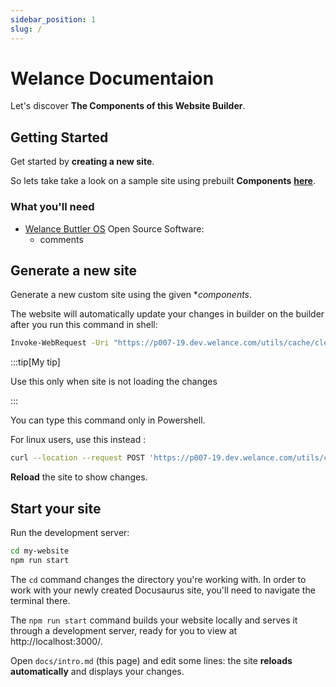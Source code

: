 ```yaml
---
sidebar_position: 1
slug: /
---
```


# Welance Documentaion
Let's discover **The Components of this Website Builder**.

## Getting Started

Get started by **creating a new site**.

So lets take take a look on a sample site using prebuilt  **Components** **[here](https://p007-16.dev.welance.com/)**.

### What you'll need

- [Welance Buttler OS](https://p007-19.dev.welance.com/admin/login) Open Source Software:
  - comments
## Generate a new site

Generate a new custom site using the given **components*.

The website will automatically update your changes in builder on the builder after you run this command in shell:

```bash
Invoke-WebRequest -Uri "https://p007-19.dev.welance.com/utils/cache/clear?access_token=_bxhfFhm-ZDKQpdsIKxjR1jhQfw6EvpZ" -Method POST
```

:::tip[My tip]

Use this only when site is not loading the changes

:::



You can type this command only in Powershell.

For linux users, use this instead :

```bash
curl --location --request POST 'https://p007-19.dev.welance.com/utils/cache/clear?access_token=SaS461YgyEw5Ez7xju8Txyn8HMAfih0-'
```
**Reload** the site to show changes.

## Start your site

Run the development server:

```bash
cd my-website
npm run start
```

The `cd` command changes the directory you're working with. In order to work with your newly created Docusaurus site, you'll need to navigate the terminal there.

The `npm run start` command builds your website locally and serves it through a development server, ready for you to view at http://localhost:3000/.

Open `docs/intro.md` (this page) and edit some lines: the site **reloads automatically** and displays your changes.

